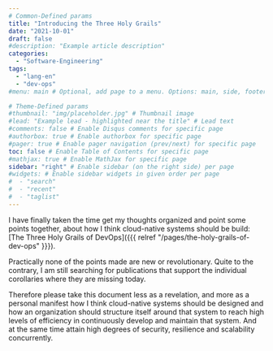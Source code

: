 ```yaml
---
# Common-Defined params
title: "Introducing the Three Holy Grails"
date: "2021-10-01"
draft: false
#description: "Example article description"
categories:
  - "Software-Engineering"
tags:
  - "lang-en"
  - "dev-ops"
#menu: main # Optional, add page to a menu. Options: main, side, footer

# Theme-Defined params
#thumbnail: "img/placeholder.jpg" # Thumbnail image
#lead: "Example lead - highlighted near the title" # Lead text
#comments: false # Enable Disqus comments for specific page
#authorbox: true # Enable authorbox for specific page
#pager: true # Enable pager navigation (prev/next) for specific page
toc: false # Enable Table of Contents for specific page
#mathjax: true # Enable MathJax for specific page
sidebar: "right" # Enable sidebar (on the right side) per page
#widgets: # Enable sidebar widgets in given order per page
#  - "search"
#  - "recent"
#  - "taglist"
---
```

I have finally taken the time get my thoughts organized and point some points together, about how I think cloud-native systems should be build: [The Three Holy Grails of DevOps]({{{ relref "/pages/the-holy-grails-of-dev-ops" }}}).

Practically none of the points made are new or revolutionary. Quite to the contrary, I am still searching for publications that support the individual corollaries where they are missing today.

Therefore please take this document less as a revelation, and more as a personal manifest how I think cloud-native systems should be designed and how an organization should structure itself around that system to reach high levels of efficiency in continuously develop and maintain that system. And at the same time attain high degrees of security, resilience and scalability concurrently. 
